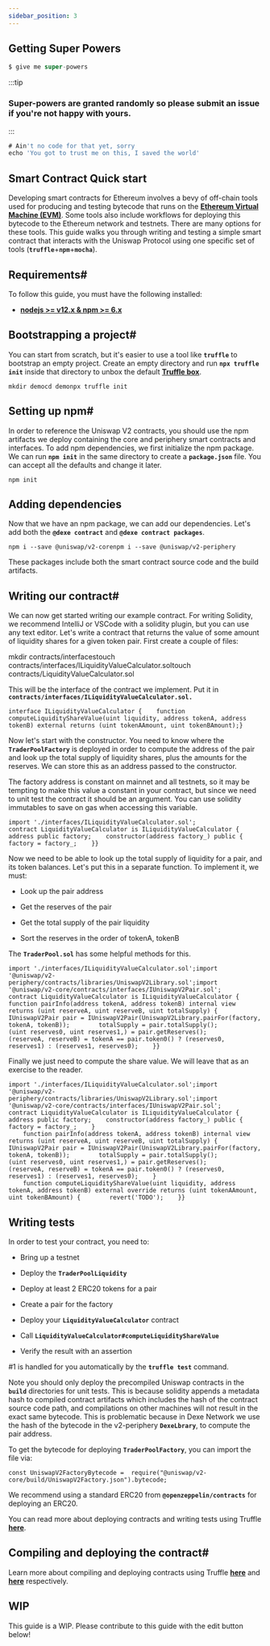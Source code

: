 ```yaml
---
sidebar_position: 3
---
```


## Getting Super Powers

```jsx title="Becoming a super hero is a fairly straight forward process:"
$ give me super-powers
```

:::tip  
### Super-powers are granted randomly so please submit an issue if you're not happy with yours.
:::


```jsx title="Once you're strong enough, save the world:"
# Ain't no code for that yet, sorry
echo 'You got to trust me on this, I saved the world'
```

## Smart Contract Quick start

Developing smart contracts for Ethereum involves a bevy of off-chain tools used for producing and testing bytecode that runs on the [**Ethereum Virtual Machine (EVM)**](https://eth.wiki/en/concepts/evm/ethereum-virtual-machine-(evm)-awesome-list). Some tools also include workflows for deploying this bytecode to the Ethereum network and testnets. There are many options for these tools. This guide walks you through writing and testing a simple smart contract that interacts with the Uniswap Protocol using one specific set of tools (**```truffle```**+**```npm```**+**```mocha```**).

## Requirements#

To follow this guide, you must have the following installed:

 - [**​nodejs >= v12.x & npm >= 6.x​**](https://nodejs.org/en/)


## Bootstrapping a project#

You can start from scratch, but it's easier to use a tool like **```truffle```** to bootstrap an empty project. Create an empty directory and run **```npx truffle init```** inside that directory to unbox the default [**Truffle box**](https://www.trufflesuite.com/boxes).

```
mkdir democd demonpx truffle init
```

## Setting up npm#

In order to reference the Uniswap V2 contracts, you should use the npm artifacts we deploy containing the core and periphery smart contracts and interfaces. To add npm dependencies, we first initialize the npm package. We can run **```npm init```** in the same directory to create a **```package.json```** file. You can accept all the defaults and change it later.

```
npm init
```

## Adding dependencies

Now that we have an npm package, we can add our dependencies. Let's add both the **```@dexe contract```** and **```@dexe contract packages```**.

```
npm i --save @uniswap/v2-corenpm i --save @uniswap/v2-periphery
```

These packages include both the smart contract source code and the build artifacts.

## Writing our contract#

We can now get started writing our example contract. For writing Solidity, we recommend IntelliJ or VSCode with a solidity plugin, but you can use any text editor. Let's write a contract that returns the value of some amount of liquidity shares for a given token pair. First create a couple of files:

mkdir contracts/interfacestouch contracts/interfaces/ILiquidityValueCalculator.soltouch contracts/LiquidityValueCalculator.sol

This will be the interface of the contract we implement. Put it in **```contracts/interfaces/ILiquidityValueCalculator.sol.```**

```pragma solidity ^0.6.6;
interface ILiquidityValueCalculator {    function computeLiquidityShareValue(uint liquidity, address tokenA, address tokenB) external returns (uint tokenAAmount, uint tokenBAmount);}
```

Now let's start with the constructor. You need to know where the **```TraderPoolFactory```** is deployed in order to compute the address of the pair and look up the total supply of liquidity shares, plus the amounts for the reserves. We can store this as an address passed to the constructor.

The factory address is constant on mainnet and all testnets, so it may be tempting to make this value a constant in your contract, but since we need to unit test the contract it should be an argument. You can use solidity immutables to save on gas when accessing this variable.

```pragma solidity ^0.6.6;
import './interfaces/ILiquidityValueCalculator.sol';
contract LiquidityValueCalculator is ILiquidityValueCalculator {    address public factory;    constructor(address factory_) public {        factory = factory_;    }}
```

Now we need to be able to look up the total supply of liquidity for a pair, and its token balances. Let's put this in a separate function. To implement it, we must:

 - Look up the pair address

 - Get the reserves of the pair

 - Get the total supply of the pair liquidity

 - Sort the reserves in the order of tokenA, tokenB

The **```TraderPool.sol```** has some helpful methods for this.

```pragma solidity ^0.6.6;
import './interfaces/ILiquidityValueCalculator.sol';import '@uniswap/v2-periphery/contracts/libraries/UniswapV2Library.sol';import '@uniswap/v2-core/contracts/interfaces/IUniswapV2Pair.sol';
contract LiquidityValueCalculator is ILiquidityValueCalculator {    function pairInfo(address tokenA, address tokenB) internal view returns (uint reserveA, uint reserveB, uint totalSupply) {        IUniswapV2Pair pair = IUniswapV2Pair(UniswapV2Library.pairFor(factory, tokenA, tokenB));        totalSupply = pair.totalSupply();        (uint reserves0, uint reserves1,) = pair.getReserves();        (reserveA, reserveB) = tokenA == pair.token0() ? (reserves0, reserves1) : (reserves1, reserves0);    }}
```

Finally we just need to compute the share value. We will leave that as an exercise to the reader.

```pragma solidity ^0.6.6;
import './interfaces/ILiquidityValueCalculator.sol';import '@uniswap/v2-periphery/contracts/libraries/UniswapV2Library.sol';import '@uniswap/v2-core/contracts/interfaces/IUniswapV2Pair.sol';
contract LiquidityValueCalculator is ILiquidityValueCalculator {    address public factory;    constructor(address factory_) public {        factory = factory_;    }
    function pairInfo(address tokenA, address tokenB) internal view returns (uint reserveA, uint reserveB, uint totalSupply) {        IUniswapV2Pair pair = IUniswapV2Pair(UniswapV2Library.pairFor(factory, tokenA, tokenB));        totalSupply = pair.totalSupply();        (uint reserves0, uint reserves1,) = pair.getReserves();        (reserveA, reserveB) = tokenA == pair.token0() ? (reserves0, reserves1) : (reserves1, reserves0);    }
    function computeLiquidityShareValue(uint liquidity, address tokenA, address tokenB) external override returns (uint tokenAAmount, uint tokenBAmount) {        revert('TODO');    }}
```

## Writing tests

In order to test your contract, you need to:

 - Bring up a testnet

 - Deploy the **```TraderPoolLiquidity```**

 - Deploy at least 2 ERC20 tokens for a pair

 - Create a pair for the factory

 - Deploy your **```LiquidityValueCalculator```** contract

 - Call **```LiquidityValueCalculator#computeLiquidityShareValue```**

 - Verify the result with an assertion

#1 is handled for you automatically by the **```truffle test```** command.

Note you should only deploy the precompiled Uniswap contracts in the **```build```** directories for unit tests. This is because solidity appends a metadata hash to compiled contract artifacts which includes the hash of the contract source code path, and compilations on other machines will not result in the exact same bytecode. This is problematic because in Dexe Network we use the hash of the bytecode in the v2-periphery **```DexeLbrary```**, to compute the pair address.

To get the bytecode for deploying **```TraderPoolFactory```**, you can import the file via:

```
const UniswapV2FactoryBytecode =  require("@uniswap/v2-core/build/UniswapV2Factory.json").bytecode;
```

We recommend using a standard ERC20 from **```@openzeppelin/contracts```** for deploying an ERC20.

You can read more about deploying contracts and writing tests using Truffle [**here**](https://www.trufflesuite.com/docs/truffle/testing/writing-tests-in-javascript).

## Compiling and deploying the contract#

Learn more about compiling and deploying contracts using Truffle [**here**](https://www.trufflesuite.com/docs/truffle/getting-started/compiling-contracts) and [**here**](https://www.trufflesuite.com/docs/truffle/getting-started/running-migrations) respectively.
## WIP​

This guide is a WIP. Please contribute to this guide with the edit button below!